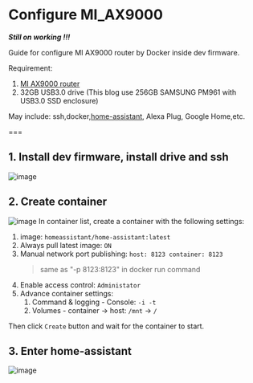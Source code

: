# Configure MI_AX9000
***Still on working !!!***

Guide for configure MI AX9000 router by Docker inside dev firmware.

Requirement:
1. [MI AX9000 router](https://www.mi.com/global/product/mi-router-ax9000/)
2. 32GB USB3.0 drive (This blog use 256GB SAMSUNG PM961 with USB3.0 SSD enclosure)

May include: ssh,docker,[home-assistant](https://www.home-assistant.io/), Alexa Plug, Google Home,etc.

===

## 1. Install dev firmware, install drive and ssh
![image](https://github.com/1zumiSagiri/MI_AX900/blob/main/IMG/router.jpg)

## 2. Create container
![image](https://github.com/1zumiSagiri/MI_AX900/blob/main/IMG/potainer.png)
In container list, create a container with the following settings:

1. image: `homeassistant/home-assistant:latest`
2. Always pull latest image: `ON`
3. Manual network port publishing: `host: 8123 container: 8123`
    > same as "-p 8123:8123" in docker run command
4. Enable access control: `Administator`
5. Advance container settings: 
    1. Command & logging - Console: `-i -t`
    2. Volumes - container -> host: `/mnt` -> `/`

Then click `Create` button and wait for the container to start.

## 3. Enter home-assistant
![image](https://github.com/1zumiSagiri/MI_AX900/blob/main/IMG/ha_main.png)